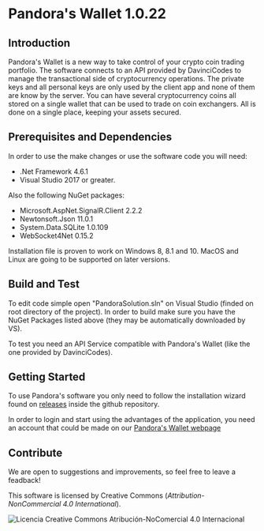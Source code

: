Pandora's Wallet 1.0.22
======

## Introduction

Pandora's Wallet is a new way to take control of your crypto coin trading portfolio. The software connects to an API provided by DavinciCodes to manage the transactional side of cryptocurrency operations. The private keys and all personal keys are only used by the client app and none of them are know by the server. You can have several cryptocurrency coins all stored on a single wallet that can be used to trade on coin exchangers. All is done on a single place, keeping your assets secured.


## Prerequisites and Dependencies

In order to use the make changes or use the software code you will need:

 - .Net Framework 4.6.1
 - Visual Studio 2017 or greater.

Also the following NuGet packages:

- Microsoft.AspNet.SignalR.Client 2.2.2
- Newtonsoft.Json 11.0.1
- System.Data.SQLite 1.0.109
- WebSocket4Net 0.15.2

Installation file is proven to work on Windows 8, 8.1 and 10.
MacOS and Linux are going to be supported on later versions.

## Build and Test

To edit code simple open "PandoraSolution.sln" on Visual Studio (finded on root directory of the project). In order to build make sure you have the NuGet Packages listed above (they may be automatically downloaded by VS).

To test you need an API Service compatible with Pandora's Wallet (like the one provided by DavinciCodes).

## Getting Started

To use Pandora's software you only need to follow the installation wizard found on [releases](https://github.com/DavinciCodes15/PandorasWallet/releases) inside the github repository.

In order to login and start using the advantages of the application, you need an account that could be made on our [Pandora's Wallet webpage](https://pandoraswallet.com)

## Contribute

We are open to suggestions and improvements, so feel free to leave a feadback!

This software is licensed by Creative Commons (_Attribution-NonCommercial 4.0 International_).

![Licencia Creative Commons Atribución-NoComercial 4.0 Internacional](https://i.creativecommons.org/l/by-nc/4.0/88x31.png)

